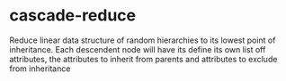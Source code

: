 # cascade-reduce
Reduce linear data structure of random hierarchies to its lowest point of inheritance. Each descendent node will have its define its own list off attributes, the attributes to inherit from parents and attributes to exclude from inheritance 
